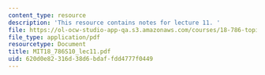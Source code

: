 ```yaml
---
content_type: resource
description: 'This resource contains notes for lecture 11. '
file: https://ol-ocw-studio-app-qa.s3.amazonaws.com/courses/18-786-topics-in-algebraic-number-theory-spring-2010/620d0e82316d38d6bdaffdd4777f0449_MIT18_786S10_lec11.pdf
file_type: application/pdf
resourcetype: Document
title: MIT18_786S10_lec11.pdf
uid: 620d0e82-316d-38d6-bdaf-fdd4777f0449
---
```


